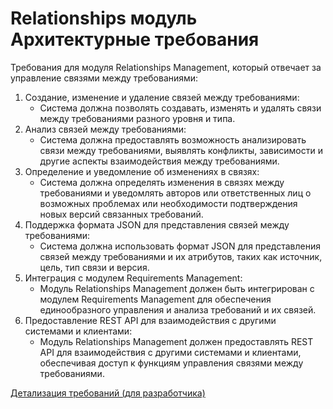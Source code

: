# Relationships модуль Архитектурные требования

Требования для модуля Relationships Management, который отвечает за управление связями между требованиями:

1. Создание, изменение и удаление связей между требованиями:
    - Система должна позволять создавать, изменять и удалять связи между требованиями разного уровня и типа.
2. Анализ связей между требованиями:
    - Система должна предоставлять возможность анализировать связи между требованиями, выявлять конфликты, зависимости и другие аспекты взаимодействия между требованиями.
3. Определение и уведомление об изменениях в связях:
    - Система должна определять изменения в связях между требованиями и уведомлять авторов или ответственных лиц о возможных проблемах или необходимости подтверждения новых версий связанных требований.
4. Поддержка формата JSON для представления связей между требованиями:
    - Система должна использовать формат JSON для представления связей между требованиями и их атрибутов, таких как источник, цель, тип связи и версия.
5. Интеграция с модулем Requirements Management:
    - Модуль Relationships Management должен быть интегрирован с модулем Requirements Management для обеспечения единообразного управления и анализа требований и их связей.
6. Предоставление REST API для взаимодействия с другими системами и клиентами:
    - Модуль Relationships Management должен предоставлять REST API для взаимодействия с другими системами и клиентами, обеспечивая доступ к функциям управления связями между требованиями.

[Детализация требований (для разработчика)](Детализация%20требований%20(для%20разработчика).md)